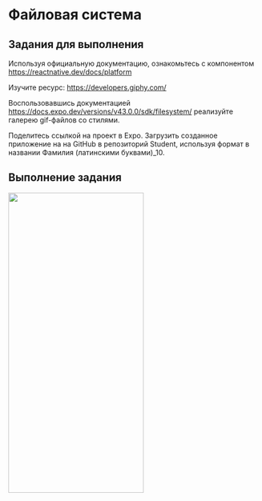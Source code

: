 # Файловая система


## Задания для выполнения

Используя официальную документацию, ознакомьтесь с компонентом https://reactnative.dev/docs/platform

Изучите ресурс: https://developers.giphy.com/

Воспользовавшись документацией https://docs.expo.dev/versions/v43.0.0/sdk/filesystem/ реализуйте галерею gif-файлов со стилями.

Поделитесь ссылкой на проект в Expo. Загрузить созданное приложение на на GitHub в репозиторий Student, используя формат в названии Фамилия (латинскими буквами)_10.

## Выполнение задания

<img src = "https://user-images.githubusercontent.com/70855182/165833345-5cad829f-83d0-41cd-908b-c7a317abd19c.gif" width="270" height="600" />

